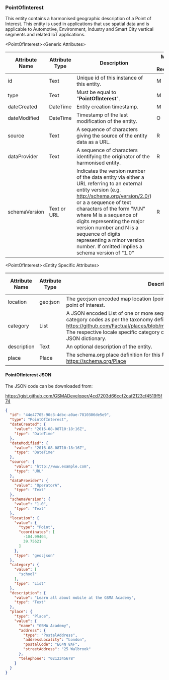 ### PointOfInterest

This entity contains a harmonised geographic description of a Point of Interest.
This entity is used in applications that use spatial data and is applicable to
Automotive, Environment, Industry and Smart City vertical segments and related
IoT applications.

&lt;PointOfInterest&gt;&lt;Generic Attributes&gt;

| Attribute Name | Attribute Type | Description                                                                                                                                                                                                                                                                                                                                                                               | Mandatory/ Optional/ Recommended | May be Null |
|----------------|----------------|-------------------------------------------------------------------------------------------------------------------------------------------------------------------------------------------------------------------------------------------------------------------------------------------------------------------------------------------------------------------------------------------|----------------------------------|-------------|
| id             | Text           | Unique id of this instance of this entity.                                                                                                                                                                                                                                                                                                                                                | M                                | N           |
| type           | Text           | Must be equal to "**PointOfInterest**".                                                                                                                                                                                                                                                                                                                                                   | M                                | N           |
| dateCreated    | DateTime       | Entity creation timestamp.                                                                                                                                                                                                                                                                                                                                                                | M                                | N           |
| dateModified   | DateTime       | Timestamp of the last modification of the entity.                                                                                                                                                                                                                                                                                                                                         | O                                | Y           |
| source         | Text           | A sequence of characters giving the source of the entity data as a URL.                                                                                                                                                                                                                                                                                                                   | R                                | Y           |
| dataProvider   | Text           | A sequence of characters identifying the originator of the harmonised entity.                                                                                                                                                                                                                                                                                                             | R                                | Y           |
| schemaVersion  | Text or URL    | Indicates the version number of the data entity via either a URL referring to an external entity version (e.g. http://schema.org/version/2.0/) or a a sequence of text characters of the form "M.N" where M is a sequence of digits representing the major version number and N is a sequence of digits representing a minor version number. If omitted implies a schema version of "1.0" | R                                | Y           |

&lt;PointOfInterest&gt;&lt;Entity Specific Attributes&gt;

| Attribute Name | Attribute Type | Description                                                                                                                                                                                                                                                                                           | Mandatory/ Optional/ Recommended | May be Null |
|----------------|----------------|-------------------------------------------------------------------------------------------------------------------------------------------------------------------------------------------------------------------------------------------------------------------------------------------------------|----------------------------------|-------------|
| location       | geo:json       | The geo:json encoded map location (point or polygon or multi-polygon), of this point of interest.                                                                                                                                                                                                     | M                                | N           |
| category       | List           | A JSON encoded List of one or more sequence of characters referring to category codes as per the taxonomy definition at <https://github.com/Factual/places/blob/master/categories/factual_taxonomy.json> The respective locale specific category can be accessed via a lookup of the JSON dictionary. | M                                | Y           |
| description    | Text           | An optional description of the entity.                                                                                                                                                                                                                                                                | R                                | Y           |
| place          | Place          | The schema.org place definition for this Point Of Interest. See <https://schema.org/Place>                                                                                                                                                                                                            | R                                | Y           |

#### PointOfInterest JSON

The JSON code can be downloaded from:

https://gist.github.com/GSMADeveloper/4cd7203d66ccf2caf2123cf4519f5f74
```json
{
  "id": "44e47705-90c3-4dbc-a0ae-7810306de5e9",
  "type": "PointOfInterest",
  "dateCreated": {
    "value": "2016-08-08T10:18:16Z",
    "type": "DateTime"
  },
  "dateModified": {
    "value": "2016-08-08T10:18:16Z",
    "type": "DateTime"
  },
  "source": {
    "value": "http://www.example.com",
    "type": "URL"
  },
  "dataProvider": {
    "value": "OperatorA",
    "type": "Text"
  },
  "schemaVersion": {
    "value": "1.0",
    "type": "Text"
  },
  "location": {
    "value": {
      "type": "Point",
      "coordinates": [
        -104.99404,
        39.75621
      ]
    },
    "type": "geo:json"
  },
  "category": {
    "value": [
      "school"
    ],
    "type": "List"
  },
  "description": {
    "value": "Learn all about mobile at the GSMA Academy",
    "type": "Text"
  },
  "place": {
    "type": "Place",
    "value": {
      "name": "GSMA Academy",
      "address": {
        "type": "PostalAddress",
        "addressLocality": "London",
        "postalCode": "EC4N 8AF",
        "streetAddress": "25 Walbrook"
      },
      "telephone": "0212345678"
    }
  }
}
```
